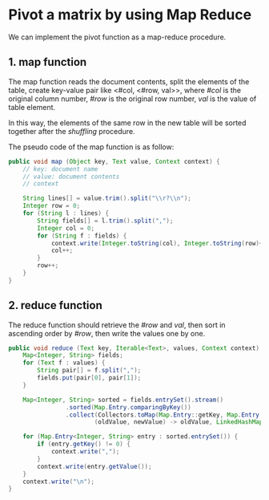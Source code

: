 # Pivot a matrix by using Map Reduce

We can implement the pivot function as a map-reduce procedure.

## 1. map function

The map function reads the document contents, split the elements of the table, create key-value pair like <#col, <#row, val>>, where *#col* is the original column number, *#row* is the original row number, *val* is the value of table element.

In this way, the elements of the same row in the new table will be sorted together after the *shuffling* procedure.

The pseudo code of the map function is as follow:

```java
public void map (Object key, Text value, Context context) {
    // key: document name
    // value: document contents
    // context

    String lines[] = value.trim().split("\\r?\\n");
    Integer row = 0;
    for (String l : lines) {
        String fields[] = l.trim().split(",");
        Integer col = 0;
        for (String f : fields) {
            context.write(Integer.toString(col), Integer.toString(row)+","+fields);
            col++;
        }
        row++;
    }
}
```

## 2. reduce function

The reduce function should retrieve the *#row* and *val*, then sort in ascending order by *#row*,
then write the values one by one.

```java
public void reduce (Text key, Iterable<Text>, values, Context context) {
    Map<Integer, String> fields;
    for (Text f : values) {
        String pair[] = f.split(",");
        fields.put(pair[0], pair[1]);
    }

    Map<Integer, String> sorted = fields.entrySet().stream()
                .sorted(Map.Entry.comparingByKey())
                .collect(Collectors.toMap(Map.Entry::getKey, Map.Entry::getValue,
                        (oldValue, newValue) -> oldValue, LinkedHashMap::new));

    for (Map.Entry<Integer, String> entry : sorted.entrySet()) {
        if (entry.getKey() != 0) {
            context.write(",");
        }
        context.write(entry.getValue());
    }
    context.write("\n");
}
```
